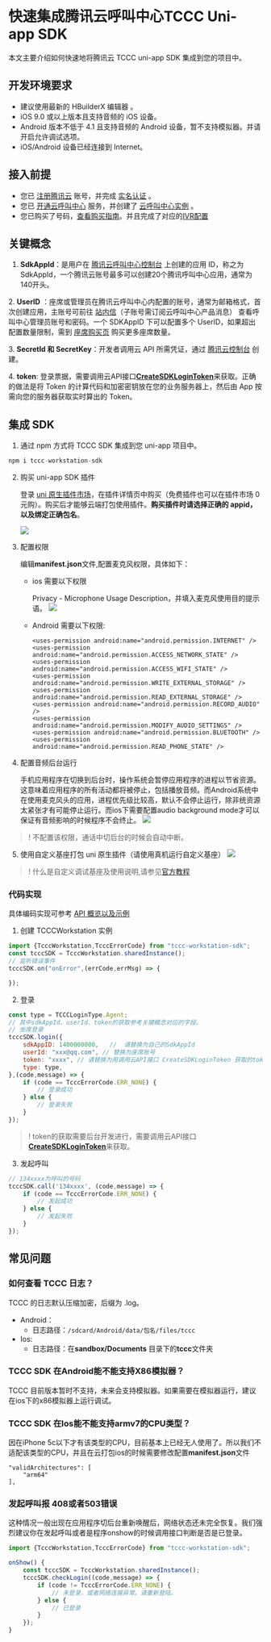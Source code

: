 # 快速集成腾讯云呼叫中心TCCC Uni-app SDK
本文主要介绍如何快速地将腾讯云 TCCC uni-app SDK 集成到您的项目中。

## 开发环境要求
- 建议使用最新的 HBuilderX 编辑器 。
- iOS 9.0 或以上版本且支持音频的 iOS 设备。
- Android 版本不低于 4.1 且支持音频的 Android 设备，暂不支持模拟器。并请开启允许调试选项。
- iOS/Android 设备已经连接到 Internet。

## 接入前提
- 您已 [注册腾讯云](https://cloud.tencent.com/document/product/378/17985) 账号，并完成 [实名认证](https://cloud.tencent.com/document/product/378/3629) 。
- 您已 [开通云呼叫中心](https://cloud.tencent.com/document/product/679/48028#.E6.AD.A5.E9.AA.A41.EF.BC.9A.E5.87.86.E5.A4.87.E5.B7.A5.E4.BD.9C) 服务，并创建了 [云呼叫中心实例](https://cloud.tencent.com/document/product/679/48028#.E6.AD.A5.E9.AA.A42.EF.BC.9A.E5.88.9B.E5.BB.BA.E4.BA.91.E5.91.BC.E5.8F.AB.E4.B8.AD.E5.BF.83.E5.AE.9E.E4.BE.8B) 。
- 您已购买了号码，[查看购买指南](https://cloud.tencent.com/document/product/679/73526)。并且完成了对应的[IVR配置](https://cloud.tencent.com/document/product/679/73549)


## 关键概念

[](id:SdkAppId)
1. **SdkAppId**：是用户在 [腾讯云呼叫中心控制台](https://console.cloud.tencent.com/ccc) 上创建的应用 ID，称之为 SdkAppId，一个腾讯云账号最多可以创建20个腾讯呼叫中心应用，通常为140开头。

[](id:UserID)
2. **UserID** ：座席或管理员在腾讯云呼叫中心内配置的账号，通常为邮箱格式，首次创建应用，主账号可前往 [站内信](https://console.cloud.tencent.com/message)（子账号需订阅云呼叫中心产品消息） 查看呼叫中心管理员账号和密码。一个 SDKAppID 下可以配置多个 UserID，如果超出配置数量限制，需到 [座席购买页](https://buy.cloud.tencent.com/ccc_seat) 购买更多座席数量。

[](id:SecretId)
3. **SecretId 和 SecretKey**：开发者调用云 API 所需凭证，通过 [腾讯云控制台](https://console.cloud.tencent.com/cam/capi) 创建。

[](id:token)
4. **token**: 登录票据，需要调用云API接口[**CreateSDKLoginToken**](https://cloud.tencent.com/document/api/679/49227)来获取。正确的做法是将 Token 的计算代码和加密密钥放在您的业务服务器上，然后由 App 按需向您的服务器获取实时算出的 Token。

## 集成 SDK

1. 通过 npm 方式将 TCCC SDK 集成到您 uni-app 项目中。
```js
npm i tccc-workstation-sdk
```

2. 购买 uni-app SDK 插件

	登录 [uni 原生插件市场](https://ext.dcloud.net.cn/plugin?id=11219)，在插件详情页中购买（免费插件也可以在插件市场 0 元购）。购买后才能够云端打包使用插件。**购买插件时请选择正确的 appid，以及绑定正确包名**。
	
	![](https://tccc.qcloud.com/assets/doc/Agent/uniapp_images/uniapp_tccc_pugin.png)

3. 配置权限

	编辑**manifest.json**文件,配置麦克风权限，具体如下：
	- ios 需要以下权限

		Privacy - Microphone Usage Description，并填入麦克风使用目的提示语。
		![](https://tccc.qcloud.com/assets/doc/Agent/uniapp_images/ios_qx.png)

	- Android 需要以下权限:
		```
		<uses-permission android:name="android.permission.INTERNET" />
		<uses-permission android:name="android.permission.ACCESS_NETWORK_STATE" />
		<uses-permission android:name="android.permission.ACCESS_WIFI_STATE" />
		<uses-permission android:name="android.permission.WRITE_EXTERNAL_STORAGE" />
		<uses-permission android:name="android.permission.READ_EXTERNAL_STORAGE" />
		<uses-permission android:name="android.permission.RECORD_AUDIO" />
		<uses-permission android:name="android.permission.MODIFY_AUDIO_SETTINGS" />
		<uses-permission android:name="android.permission.BLUETOOTH" />
		<uses-permission android:name="android.permission.READ_PHONE_STATE" />
		```

4. 配置音频后台运行

	手机应用程序在切换到后台时，操作系统会暂停应用程序的进程以节省资源。这意味着应用程序的所有活动都将被停止，包括播放音频。而Android系统中在使用麦克风头的应用，进程优先级比较高，默认不会停止运行，除非统资源太紧张才有可能停止运行。而ios下需要配置audio background mode才可以保证有音频影响的时候程序不会终止。
	![](https://tccc.qcloud.com/assets/doc/Agent/uniapp_images/ios_model.png)

> ! 不配置该权限，通话中切后台的时候会自动中断。

5. 使用自定义基座打包 uni 原生插件（请使用真机运行自定义基座）
	![](https://tccc.qcloud.com/assets/doc/Agent/uniapp_images/uniapp_run_demo.png)

> ! 什么是自定义调试基座及使用说明,请参见[官方教程](https://uniapp.dcloud.net.cn/tutorial/run/run-app.html#customplayground)

### 代码实现

具体编码实现可参考 [API 概览以及示例](api.md)

1. 创建 TCCCWorkstation 实例

```js
import {TcccWorkstation,TcccErrorCode} from "tccc-workstation-sdk";
const tcccSDK = TcccWorkstation.sharedInstance();
// 监听错误事件
tcccSDK.on("onError",(errCode,errMsg) => {

});
```

2. 登录

```js
const type = TCCCLoginType.Agent;
// 其中sdkAppId、userId、token的获取参考关键概念对应的字段。
// 坐席登录
tcccSDK.login({
	sdkAppID: 1400000000,	//  请替换为自己的SdkAppId
	userId: "xxx@qq.com", // 替换为座席账号
	token: "xxxx", // 请替换为用调用云API接口 CreateSDKLoginToken 获取的token
	type: type,
},(code,message) => {
	if (code == TcccErrorCode.ERR_NONE) {
		// 登录成功
	} else {
		// 登录失败
	}
});
```
> ! token的获取需要后台开发进行，需要调用云API接口[**CreateSDKLoginToken**](https://cloud.tencent.com/document/api/679/49227)来获取。


3. 发起呼叫


```js
// 134xxxx为呼叫的号码
tcccSDK.call('134xxxx', (code,message) => {
	if (code == TcccErrorCode.ERR_NONE) {
		// 发起成功
	} else {
		// 发起失败
	}
});

```

## 常见问题

###  如何查看 TCCC 日志？

TCCC 的日志默认压缩加密，后缀为 .log。
- Android：
	- 日志路径：`/sdcard/Android/data/包名/files/tccc`
- Ios:
	- 日志路径：在**sandbox/Documents** 目录下的**tccc**文件夹

### TCCC SDK 在Android能不能支持X86模拟器？

TCCC 目前版本暂时不支持，未来会支持模拟器。如果需要在模拟器运行，建议在ios下的x86模拟器上运行调试。

### TCCC SDK 在Ios能不能支持armv7的CPU类型？

因在iPhone 5c以下才有该类型的CPU，目前基本上已经无人使用了。所以我们不适配该类型的CPU，并且在云打包ios的时候需要修改配置**manifest.json**文件


```
"validArchitectures": [
	"arm64"
],
```


### 发起呼叫报 **408或者503错误**

这种情况一般出现在应用程序切后台重新唤醒后，网络状态还未完全恢复。我们强烈建议你在发起呼叫或者是程序onshow的时候调用接口判断是否是已登录。


```js
import {TcccWorkstation,TcccErrorCode} from "tccc-workstation-sdk";

onShow() {
	const tcccSDK = TcccWorkstation.sharedInstance();
	tcccSDK.checkLogin((code,message) => {
		if (code != TcccErrorCode.ERR_NONE) {
			// 未登录，或者网络连接异常。请重新登陆。
		} else {
			// 已登录
		}
	});
}
```

